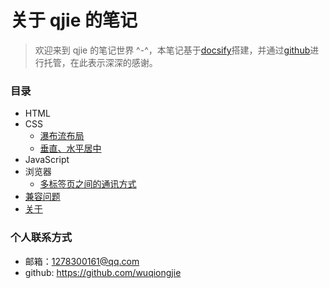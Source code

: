 # 关于 qjie 的笔记
> 欢迎来到 qjie 的笔记世界 ^-^，本笔记基于[docsify](https://docsify.js.org/)搭建，并通过[github](https://github.com)进行托管，在此表示深深的感谢。

### 目录
* HTML
* CSS
  * [瀑布流布局](https://wuqiongjie.github.io/qjie-note/#/css/waterfall)
  * [垂直、水平居中](https://wuqiongjie.github.io/qjie-note/#/css/center)
* JavaScript
* 浏览器
  * [多标签页之间的通讯方式](https://wuqiongjie.github.io/qjie-note/#/browser/page-communication)
* [兼容问题](https://wuqiongjie.github.io/qjie-note/#/compatible/compatible)
* [关于](https://wuqiongjie.github.io/qjie-note/#/about)  

### 个人联系方式
* 邮箱：1278300161@qq.com
* github: https://github.com/wuqiongjie